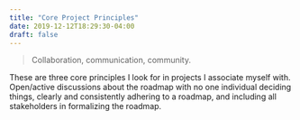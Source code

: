 ```yaml
---
title: "Core Project Principles"
date: 2019-12-12T18:29:30-04:00
draft: false
---
```

> Collaboration, communication, community.

These are three core principles I look for in projects I associate myself with. Open/active discussions about the roadmap with no one individual deciding things, clearly and consistently adhering to a roadmap, and including all stakeholders in formalizing the roadmap.
